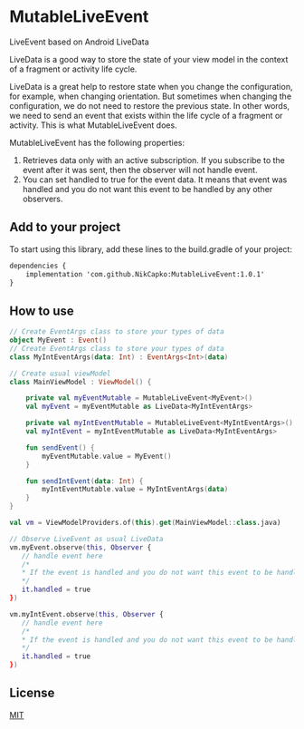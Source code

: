 # MutableLiveEvent
LiveEvent based on Android LiveData

LiveData is a good way to store the state of your view model in the context of a fragment or activity life cycle.

LiveData is a great help to restore state when you change the configuration, for example, when changing orientation. But sometimes when changing the configuration, we do not need to restore the previous state. In other words, we need to send an event that exists within the life cycle of a fragment or activity.
This is what MutableLiveEvent does.

MutableLiveEvent has the following properties:

1.	Retrieves data only with an active subscription. If you subscribe to the event after it was sent, then the observer will not handle event.
2.	You can set handled to true for the event data. It means that event was handled and you do not want this event to be handled by any other observers.

## Add to your project

To start using this library, add these lines to the build.gradle of your project:

```xml
dependencies {
    implementation 'com.github.NikCapko:MutableLiveEvent:1.0.1'
}
```

## How to use

```kotlin
// Create EventArgs class to store your types of data
object MyEvent : Event()
// Create EventArgs class to store your types of data
class MyIntEventArgs(data: Int) : EventArgs<Int>(data)

// Create usual viewModel
class MainViewModel : ViewModel() {

    private val myEventMutable = MutableLiveEvent<MyEvent>()
    val myEvent = myEventMutable as LiveData<MyIntEventArgs>

    private val myIntEventMutable = MutableLiveEvent<MyIntEventArgs>()
    val myIntEvent = myIntEventMutable as LiveData<MyIntEventArgs>

    fun sendEvent() {
        myEventMutable.value = MyEvent()
    }

    fun sendIntEvent(data: Int) {
        myIntEventMutable.value = MyIntEventArgs(data)
    }
}

val vm = ViewModelProviders.of(this).get(MainViewModel::class.java)

// Observe LiveEvent as usual LiveData
vm.myEvent.observe(this, Observer {
   // handle event here
   /*
   * If the event is handled and you do not want this event to be handled by any other observers.
   */
   it.handled = true
})

vm.myIntEvent.observe(this, Observer {
   // handle event here
   /*
   * If the event is handled and you do not want this event to be handled by any other observers.
   */
   it.handled = true
})
```

## License
  [MIT](https://github.com/NikCapko/MutableLiveEvent/blob/master/LICENSE)
